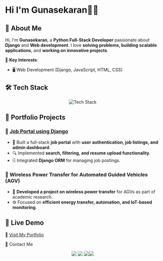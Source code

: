 # Hi I'm Gunasekaran👋🏻

## 📖 About Me
Hi, I'm **Gunasekaran**, a **Python Full-Stack Developer** passionate about **Django** and **Web development**. I love **solving problems, building scalable applications**, and **working on innovative projects**.

🎯 **Key Interests**:
- 🖥️ Web Development (Django, JavaScript, HTML, CSS)

## 🛠️ Tech Stack

<p align="center">
  <img src="https://skillicons.dev/icons?i=python,django,js,html,css,bootstrap,sqlite,postgres,git,github,vscode" alt="Tech Stack" />
</p>

## 📂 Portfolio Projects

### 🔹 [Job Portal using Django](https://your-live-project-link.com)
- 🏢 Built a full-stack **job portal** with **user authentication, job listings, and admin dashboard**.
- 🔍 Implemented **search, filtering, and resume upload functionality**.
- 🗄️ Integrated **Django ORM** for managing job postings.

### 🔹 Wireless Power Transfer for Automated Guided Vehicles (AGV)
- 🔋 **Developed a project on wireless power transfer** for AGVs as part of academic research.
- ⚙️ Focused on **efficient energy transfer, automation, and IoT-based monitoring**.

## 🚀 Live Demo
🔗 [Visit My Portfolio](https://gunasekaran-portfolio.onrender.com)

📩 Contact Me
<p align="center"> <a href="mailto:asguna1511@gmail.com"><img src="https://img.shields.io/badge/Email-D14836?style=for-the-badge&logo=gmail&logoColor=white"></a> <a href="https://www.linkedin.com/in/gunasekaran-s-58559221a"><img src="https://img.shields.io/badge/LinkedIn-0077B5?style=for-the-badge&logo=linkedin&logoColor=white"></a> <a href="https://github.com/guna-sk"><img src="https://img.shields.io/badge/GitHub-181717?style=for-the-badge&logo=github&logoColor=white"></a><a href="#"><img src="https://img.shields.io/badge/Portfolio-000000?style=for-the-badge&logo=vercel&logoColor=white"></a></p>
